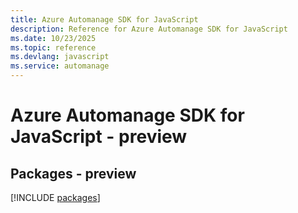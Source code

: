 ```yaml
---
title: Azure Automanage SDK for JavaScript
description: Reference for Azure Automanage SDK for JavaScript
ms.date: 10/23/2025
ms.topic: reference
ms.devlang: javascript
ms.service: automanage
---
```

# Azure Automanage SDK for JavaScript - preview
## Packages - preview
[!INCLUDE [packages](automanage-index.md)]